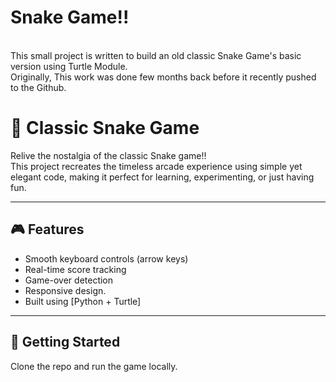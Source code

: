 # Snake Game!!
<br>
This small project is written to build an old classic Snake Game's basic version using Turtle Module.
<br>
Originally, This work was done few months back before it recently pushed to the Github.

# 🐍 Classic Snake Game

Relive the nostalgia of the classic Snake game!!  
This project recreates the timeless arcade experience using simple yet elegant code, making it perfect for learning, experimenting, or just having fun.

---

## 🎮 Features

- Smooth keyboard controls (arrow keys)
- Real-time score tracking
- Game-over detection 
- Responsive design.
- Built using [Python + Turtle]

---

## 🚀 Getting Started

Clone the repo and run the game locally.


